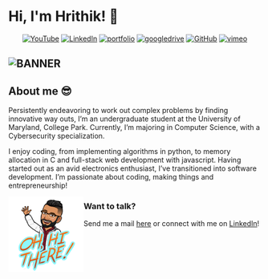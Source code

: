 # Hi, I'm Hrithik! 👋

<p align="center">
	<a href="https://www.youtube.com/user/MrHrithik7"><img src="https://img.shields.io/badge/YouTube--_.svg?color=515151&style=flat&logo=youtube" alt="YouTube"></a>
	<a href="https://www.linkedin.com/in/bansalhrithik07/"><img src="https://img.shields.io/badge/LinkedIn--_.svg?color=515151&style=flat&logo=linkedin" alt="LinkedIn"></a>
	<a href="https://hrithikbansal.com/"><img src="https://img.shields.io/badge/Portfolio--_.svg?color=515151&style=flat&logo=internet-archive" alt="portfolio"></a>
	<a href="https://drive.google.com/drive/folders/14Y7fiineyT5atByyG8TgxPuxkhCTzcxt?usp=sharing"><img src="https://img.shields.io/badge/Resume--_.svg?color=515151&style=flat&logo=google-drive" alt="googledrive"></a>
	<a href="https://github.com/lasnab"><img src="https://img.shields.io/badge/GitHub--_.svg?color=515151&style=flat&logo=github" alt="GitHub"></a>
	<a href="https://vimeo.com/bansalhrithik"><img src="https://img.shields.io/badge/Vimeo--_.svg?color=515151&style=flat&logo=vimeo" alt="vimeo"></a>
</p>

![BANNER](https://github.com/lasnab/lasnab/blob/master/img/f_banner.gif)
---
## About me :sunglasses:
Persistently endeavoring to work out complex problems by finding innovative way outs, I’m an undergraduate student at the University of Maryland, College Park. Currently, I’m majoring in Computer Science, with a Cybersecurity specialization. 

I enjoy coding, from implementing algorithms in python, to memory allocation in C and full-stack web development with javascript. Having started out as an avid electronics enthusiast, I’ve transitioned into software development. I’m passionate about coding, making things and entrepreneurship! 

<a href="https://hrithikbansal.com/"><img align="left" width="150" height="150" src="https://github.com/lasnab/lasnab/blob/master/img/hi.png?"></a>
### **Want to talk?**
Send me a mail <a href="mailto:hrithikbansal70@gmail.com">here</a> or connect with me on <a href="https://www.linkedin.com/in/bansalhrithik07/">LinkedIn</a>!
